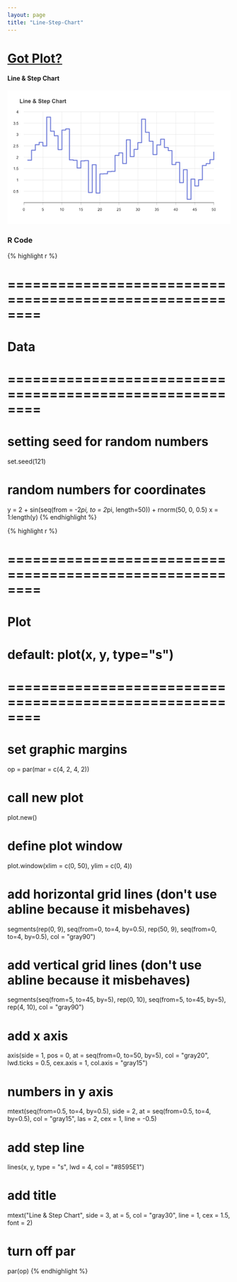 ```yaml
---
layout: page
title: "Line-Step-Chart"
---
```












# [Got Plot?](/work/gotplot)

#### Line & Step Chart

![center](/work/gotplot/figs/step-chart-plot.png) 



### R Code


{% highlight r %}
# ========================================================
# Data
# ========================================================
# setting seed for random numbers
set.seed(121)

# random numbers for coordinates
y = 2 + sin(seq(from = -2*pi, to = 2*pi, length=50)) + rnorm(50, 0, 0.5)
x = 1:length(y)
{% endhighlight %}



{% highlight r %}
# ========================================================
# Plot
# default: plot(x, y, type="s")
# ========================================================
# set graphic margins
op = par(mar = c(4, 2, 4, 2))
# call new plot
plot.new()
# define plot window
plot.window(xlim = c(0, 50), ylim = c(0, 4))
# add horizontal grid lines (don't use abline because it misbehaves)
segments(rep(0, 9), seq(from=0, to=4, by=0.5), rep(50, 9), 
         seq(from=0, to=4, by=0.5), col = "gray90")
# add vertical grid lines (don't use abline because it misbehaves)
segments(seq(from=5, to=45, by=5), rep(0, 10), 
         seq(from=5, to=45, by=5), rep(4, 10), col = "gray90")
# add x axis
axis(side = 1, pos = 0, at = seq(from=0, to=50, by=5), col = "gray20", 
     lwd.ticks = 0.5, cex.axis = 1, col.axis = "gray15")
# numbers in y axis
mtext(seq(from=0.5, to=4, by=0.5), side = 2, at = seq(from=0.5, to=4, by=0.5),
      col = "gray15", las = 2, cex = 1, line = -0.5)
# add step line
lines(x, y, type = "s", lwd = 4, col = "#8595E1")
# add title
mtext("Line & Step Chart", side = 3, at = 5, col = "gray30", 
      line = 1, cex = 1.5, font = 2)
# turn off par
par(op)
{% endhighlight %}



